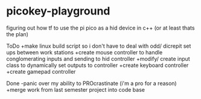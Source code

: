 # picokey-playground
figuring out how tf to use the pi pico as a hid device in c++ (or at least thats the plan)

ToDo
+make linux build script so i don't have to deal with odd/ dicrepit set ups between work stations
+create mouse controller to handle conglomerating inputs and sending to hid controller
    +modify/ create input class to dynamically set outputs to controller 
+create keyboard controller 
+create gamepad controller


Done
-panic over my ability to PROcrastinate (i'm a pro for a reason)
+merge work from last semester project into code base